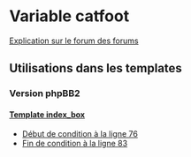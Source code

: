 # Variable catfoot
[Explication sur le forum des forums](http://forum.forumactif.com/t294113-listing-des-variables#catfoot)
## Utilisations dans les templates
### Version phpBB2
#### [Template index_box](subsilver/index_box.md)
* [Début de condition à la ligne 76](../subsilver/index_box.tpl#L76)
* [Fin de condition à la ligne 83](../subsilver/index_box.tpl#L83)